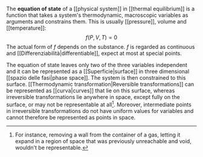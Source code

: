 The **equation of state** of a [[physical system]] in [[thermal equilibrium]] is a function that takes a system's thermodynamic, macroscopic variables as arguments and constrains them. This is usually [[pressure]], volume and [[temperature]]:
$$f(P,V,T)=0$$
The actual form of $f$ depends on the substance. $f$ is regarded as continuous and [[Differenziabilità|differentiable]], expect at most at special points.

The equation of state leaves only two of the three variables independent and it can be represented as a [[Superficie|surface]] in three dimensional [[spazio delle fasi|phase space]]. The system is then constrained to this surface. [[Thermodynamic transformation|Reversible transformations]] can be represented as [[curva|curves]] that lie on this surface, whereas irreversible transformations lie anywhere in space, except fully on the surface, or may not be representable at all[^1]. Moreover, intermediate points in irreversible transformations do not have uniform values for variables and cannot therefore be represented as points in space.

[^1]: For instance, removing a wall from the container of a gas, letting it expand in a region of space that was previously unreachable and void, wouldn't be representable.